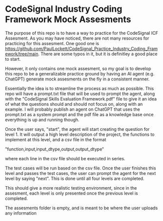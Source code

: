 # CodeSignal Industry Coding Framework Mock Assesments

The purpose of this repo is to have a way to practice for the CodeSignal ICF Assesment. As you may have noticed, there are not many resources for practicing for this assesment. One good one is https://github.com/PaulLockett/CodeSignal_Practice_Industry_Coding_Framework/tree/main. There are some typos in it, but it is definitley a good place to start.

However, it only contains one mock assesment, so my goal is to develop this repo to be a generalizable practice ground by having an AI agent (e.g. ChatGPT) generate mock assesments on the fly in a consistent manner. 

Essentially the idea is to streamline the process as much as possible. This repo will have a prompt.txt file that will be used to prompt the agent, along with the "CodeSignal Skills Evaluation Framework.pdf" file to give it an idea of what the questions should and should not focus on, along with an example. I will probably publish an agent on ChatGPT that uses the prompt.txt as a system prompt and the pdf file as a knowledge base once everything is up and running though. 

Once the user says, "start", the agent will start creating the question for level 1. It will output a high level description of the project, the functions to implement at this level, and a csv file in the format 

"function,input,input_dtype,output,output_dtype"

where each line in the csv file should be executed in series. 

The test cases will be run based on the csv file. Once the user finishes this level and passes the test cases, the user can prompt the agent for the next level by saying "next". This is done until all four levels are completed. 

This should give a more realistic testing environment, since in the assesment, each level is only presented once the previous level is completed.

The assesments folder is empty, and is meant to be where the user uploads any information